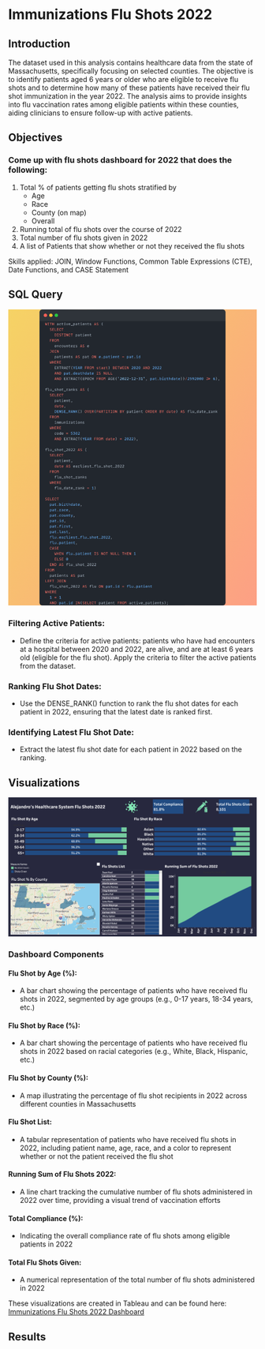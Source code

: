 # Immunizations Flu Shots 2022

## Introduction
The dataset used in this analysis contains healthcare data from the state of Massachusetts, specifically focusing on selected counties. The objective is to identify patients aged 6 years or older who are eligible to receive flu shots and to determine how many of these patients have received their flu shot immunization in the year 2022. The analysis aims to provide insights into flu vaccination rates among eligible patients within these counties, aiding clinicians to ensure follow-up with active patients.

## Objectives
### Come up with flu shots dashboard for 2022 that does the following:
<ol>
  <li>Total % of patients getting flu shots stratified by <ul>
    <li>Age</li>
    <li>Race</li>
    <li>County (on map)</li>
    <li>Overall</li>
  </ul></li>
  <li>Running total of flu shots over the course of 2022</li>
  <li>Total number of flu shots given in 2022</li>
  <li>A list of Patients that show whether or not they received the flu shots</li>
</ol>

Skills applied: JOIN, Window Functions, Common Table Expressions (CTE), Date Functions, and CASE Statement

## SQL Query
<img src = "Snap.png"></img>

### Filtering Active Patients:
- Define the criteria for active patients: patients who have had encounters at a hospital between 2020 and 2022, are alive, and are at least 6 years old (eligible for the flu shot).
Apply the criteria to filter the active patients from the dataset.

### Ranking Flu Shot Dates:
- Use the DENSE_RANK() function to rank the flu shot dates for each patient in 2022, ensuring that the latest date is ranked first.

### Identifying Latest Flu Shot Date:
- Extract the latest flu shot date for each patient in 2022 based on the ranking.

## Visualizations
<img src = "Immunization Dashboard.png"></img>
### Dashboard Components

#### Flu Shot by Age (%):
- A bar chart showing the percentage of patients who have received flu shots in 2022, segmented by age groups (e.g., 0-17 years, 18-34 years, etc.)

#### Flu Shot by Race (%):
- A bar chart showing the percentage of patients who have received flu shots in 2022 based on racial categories (e.g., White, Black, Hispanic, etc.)

#### Flu Shot by County (%):
- A map illustrating the percentage of flu shot recipients in 2022 across different counties in Massachusetts

#### Flu Shot List:
- A tabular representation of patients who have received flu shots in 2022, including patient name, age, race, and a color to represent whether or not the patient received the flu shot

#### Running Sum of Flu Shots 2022:
- A line chart tracking the cumulative number of flu shots administered in 2022 over time, providing a visual trend of vaccination efforts

#### Total Compliance (%):
- Indicating the overall compliance rate of flu shots among eligible patients in 2022

#### Total Flu Shots Given:
- A numerical representation of the total number of flu shots administered in 2022

These visualizations are created in Tableau and can be found here: <a href = "https://public.tableau.com/app/profile/alejandro.de.la.cruz5286/viz/ImmunizationsFluShots2022_16969790052040/Dashboard1" target = "_blank">Immunizations Flu Shots 2022 Dashboard</a>

## Results

